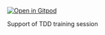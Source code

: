 [![Open in Gitpod](https://gitpod.io/button/open-in-gitpod.svg)](https://gitpod.io/#https://github.com/sogilis/tdd-session)

Support of TDD training session

